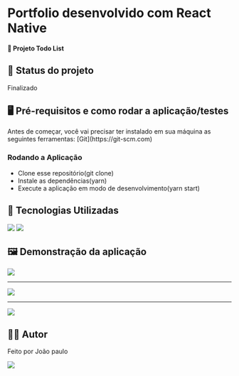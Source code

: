<h1>Portfolio desenvolvido com React Native</h1>
<h4>🚀 Projeto Todo List </h4>

<h2>🚧 Status do projeto</h2>
<p>Finalizado</p>

<h2>🖥️ Pré-requisitos e como rodar a aplicação/testes</h2>
<p>Antes de começar, você vai precisar ter instalado em sua máquina as seguintes ferramentas:
[Git](https://git-scm.com) </p>
<h3>Rodando a Aplicação</h3>
<ul>
	<li>Clone esse repositório(git clone)</li>
 	<li>Instale as dependências(yarn)</li>
	<li>Execute a aplicação em modo de desenvolvimento(yarn start)</li>
  
</ul>

<h2>🤖 Tecnologias Utilizadas</h2>
<div style="display: inline_block">
  <img src="https://img.shields.io/badge/JavaScript-F7DF1E?style=for-the-badge&logo=javascript&logoColor=black">
 <img src="https://img.shields.io/badge/React_Native-20232A?style=for-the-badge&logo=react&logoColor=61DAFB">

</div>

<h2>🖼️ Demonstração da aplicação</h2>
<img margin-bottom="20px" src="src/assets/images/readme/Readme1.png">
<hr/>
<img margin-bottom="20px" src="src/assets/images/readme/Readme2.png">
<hr/>
<img margin-bottom="20px" src="src/assets/images/readme/Readme3.png">

<h2>🧑🏻‍ Autor</h2>
<p>Feito por João paulo</p>
<a href="mailto:joaopauloneto3687@gmail.com">
	<img src="https://img.shields.io/badge/-joaopauloneto3687@gmail.com-c14438?style=flat-square&logo=Gmail&logoColor=white&link=mailto:joaopauloneto3687@gmail.com">
</a>
